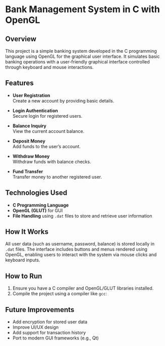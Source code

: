 # Bank Management System in C with OpenGL

## Overview
This project is a simple banking system developed in the C programming language using OpenGL for the graphical user interface. It simulates basic banking operations with a user-friendly graphical interface controlled through keyboard and mouse interactions.

## Features
- **User Registration**  
  Create a new account by providing basic details.

- **Login Authentication**  
  Secure login for registered users.

- **Balance Inquiry**  
  View the current account balance.

- **Deposit Money**  
  Add funds to the user’s account.

- **Withdraw Money**  
  Withdraw funds with balance checks.

- **Fund Transfer**  
  Transfer money to another registered user.

## Technologies Used
- **C Programming Language**  
- **OpenGL (GLUT)** for GUI  
- **File Handling** using `.dat` files to store and retrieve user information

## How It Works
All user data (such as username, password, balance) is stored locally in `.dat` files. The interface includes buttons and menus rendered using OpenGL, enabling users to interact with the system via mouse clicks and keyboard inputs.

## How to Run
1. Ensure you have a C compiler and OpenGL/GLUT libraries installed.
2. Compile the project using a compiler like `gcc`:

## Future Improvements
- Add encryption for stored user data
- Improve UI/UX design
- Add support for transaction history
- Port to modern GUI frameworks (e.g., Qt)
